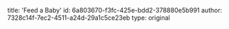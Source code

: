 title: 'Feed a Baby'
id: 6a803670-f3fc-425e-bdd2-378880e5b991
author: 7328c14f-7ec2-4511-a24d-29a1c5ce23eb
type: original
